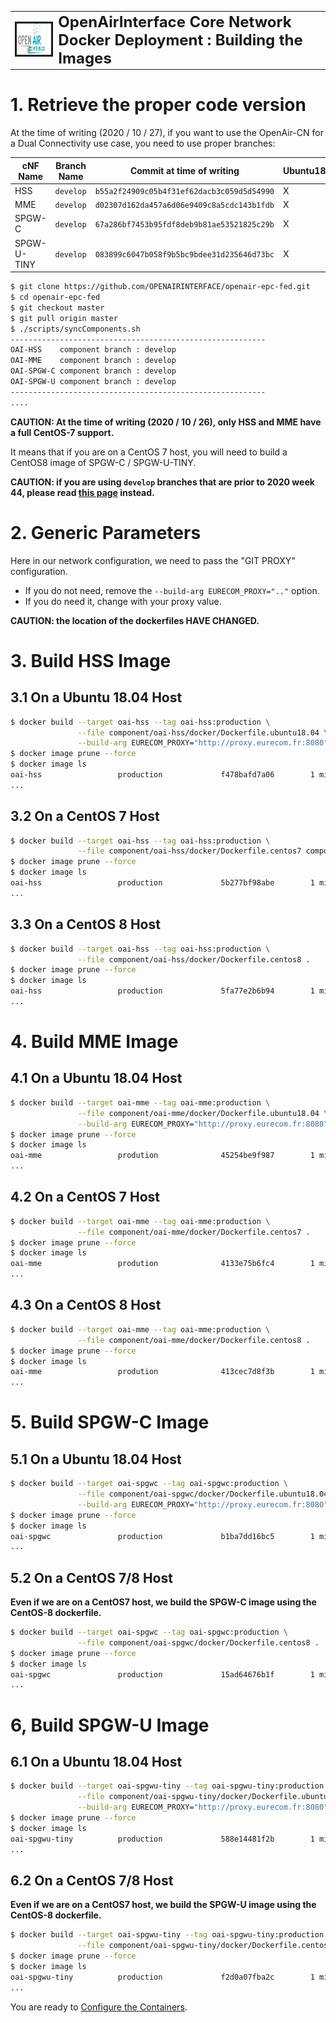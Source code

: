 <table style="border-collapse: collapse; border: none;">
  <tr style="border-collapse: collapse; border: none;">
    <td style="border-collapse: collapse; border: none;">
      <a href="http://www.openairinterface.org/">
         <img src="./images/oai_final_logo.png" alt="" border=3 height=50 width=150>
         </img>
      </a>
    </td>
    <td style="border-collapse: collapse; border: none; vertical-align: center;">
      <b><font size = "5">OpenAirInterface Core Network Docker Deployment : Building the Images</font></b>
    </td>
  </tr>
</table>

# 1.  Retrieve the proper code version #

At the time of writing (2020 / 10 / 27), if you want to use the OpenAir-CN for a Dual Connectivity use case, you need to use proper branches:

**cNF Name** | **Branch Name** | **Commit at time of writing**              | Ubuntu18 | CentOS7 | CentOS8
------------ | --------------- | ------------------------------------------ | -------- | ------- | -------
HSS          | `develop`       | `b55a2f24909c05b4f31ef62dacb3c059d5d54990` | X        | X       | X
MME          | `develop`       | `d02307d162da457a6d06e9409c8a5cdc143b1fdb` | X        | X       | X
SPGW-C       | `develop`       | `67a286bf7453b95fdf8deb9b81ae53521825c29b` | X        |         | X
SPGW-U-TINY  | `develop`       | `083899c6047b058f9b5bc9bdee31d235646d73bc` | X        |         | X

```bash
$ git clone https://github.com/OPENAIRINTERFACE/openair-epc-fed.git
$ cd openair-epc-fed
$ git checkout master
$ git pull origin master
$ ./scripts/syncComponents.sh
---------------------------------------------------------
OAI-HSS    component branch : develop
OAI-MME    component branch : develop
OAI-SPGW-C component branch : develop
OAI-SPGW-U component branch : develop
---------------------------------------------------------
....
```

**CAUTION: At the time of writing (2020 / 10 / 26), only HSS and MME have a full CentOS-7 support.**

It means that if you are on a CentOS 7 host, you will need to build a CentOS8 image of SPGW-C / SPGW-U-TINY.

**CAUTION: if you are using `develop` branches that are prior to 2020 week 44, please read [this page](./BUILD_IMAGES_PRE_2020_W44.md) instead.**

# 2. Generic Parameters #

Here in our network configuration, we need to pass the "GIT PROXY" configuration.

*   If you do not need, remove the `--build-arg EURECOM_PROXY=".."` option.
*   If you do need it, change with your proxy value.

**CAUTION: the location of the dockerfiles HAVE CHANGED.**

# 3. Build HSS Image #

## 3.1 On a Ubuntu 18.04 Host ##

```bash
$ docker build --target oai-hss --tag oai-hss:production \
               --file component/oai-hss/docker/Dockerfile.ubuntu18.04 \
               --build-arg EURECOM_PROXY="http://proxy.eurecom.fr:8080" component/oai-hss
$ docker image prune --force
$ docker image ls
oai-hss                 production             f478bafd7a06        1 minute ago          341MB
...
```

## 3.2 On a CentOS 7 Host ##

```bash
$ docker build --target oai-hss --tag oai-hss:production \
               --file component/oai-hss/docker/Dockerfile.centos7 component/oai-hss
$ docker image prune --force
$ docker image ls
oai-hss                 production             5b277bf98abe        1 minute ago          527MB
...
```

## 3.3 On a CentOS 8 Host ##

```bash
$ docker build --target oai-hss --tag oai-hss:production \
               --file component/oai-hss/docker/Dockerfile.centos8 .
$ docker image prune --force
$ docker image ls
oai-hss                 production             5fa77e2b6b94        1 minute ago          517MB
...
```

# 4. Build MME Image #

## 4.1 On a Ubuntu 18.04 Host ##

```bash
$ docker build --target oai-mme --tag oai-mme:production \
               --file component/oai-mme/docker/Dockerfile.ubuntu18.04 \
               --build-arg EURECOM_PROXY="http://proxy.eurecom.fr:8080" component/oai-mme
$ docker image prune --force
$ docker image ls
oai-mme                 prodution              45254be9f987        1 minute ago          256MB
...
```

## 4.2 On a CentOS 7 Host ##

```bash
$ docker build --target oai-mme --tag oai-mme:production \
               --file component/oai-mme/docker/Dockerfile.centos7 .
$ docker image prune --force
$ docker image ls
oai-mme                 prodution              4133e75b6fc4        1 minute ago          406MB
...
```

## 4.3 On a CentOS 8 Host ##

```bash
$ docker build --target oai-mme --tag oai-mme:production \
               --file component/oai-mme/docker/Dockerfile.centos8 .
$ docker image prune --force
$ docker image ls
oai-mme                 prodution              413cec7d8f3b        1 minute ago          412MB
...
```

# 5. Build SPGW-C Image #

## 5.1 On a Ubuntu 18.04 Host ##

```bash
$ docker build --target oai-spgwc --tag oai-spgwc:production \
               --file component/oai-spgwc/docker/Dockerfile.ubuntu18.04 \
               --build-arg EURECOM_PROXY="http://proxy.eurecom.fr:8080" component/oai-spgwc
$ docker image prune --force
$ docker image ls
oai-spgwc               production             b1ba7dd16bc5        1 minute ago          218MB
...
```

## 5.2 On a CentOS 7/8 Host ##

**Even if we are on a CentOS7 host, we build the SPGW-C image using the CentOS-8 dockerfile.**

```bash
$ docker build --target oai-spgwc --tag oai-spgwc:production \
               --file component/oai-spgwc/docker/Dockerfile.centos8 .
$ docker image prune --force
$ docker image ls
oai-spgwc               production             15ad64676b1f        1 minute ago          379MB
...
```

# 6, Build SPGW-U Image #

## 6.1 On a Ubuntu 18.04 Host ##

```bash
$ docker build --target oai-spgwu-tiny --tag oai-spgwu-tiny:production \
               --file component/oai-spgwu-tiny/docker/Dockerfile.ubuntu18.04 \
               --build-arg EURECOM_PROXY="http://proxy.eurecom.fr:8080" component/oai-spgwu-tiny
$ docker image prune --force
$ docker image ls
oai-spgwu-tiny          production             588e14481f2b        1 minute ago          220MB
...
```

## 6.2 On a CentOS 7/8 Host ##

**Even if we are on a CentOS7 host, we build the SPGW-U image using the CentOS-8 dockerfile.**

```bash
$ docker build --target oai-spgwu-tiny --tag oai-spgwu-tiny:production \
               --file component/oai-spgwu-tiny/docker/Dockerfile.centos8 .
$ docker image prune --force
$ docker image ls
oai-spgwu-tiny          production             f2d0a07fba2c        1 minute ago          378MB
...
```

You are ready to [Configure the Containers](./CONFIGURE_CONTAINERS.md).

